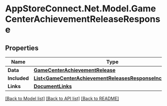 # AppStoreConnect.Net.Model.GameCenterAchievementReleaseResponse

## Properties

Name | Type | Description | Notes
------------ | ------------- | ------------- | -------------
**Data** | [**GameCenterAchievementRelease**](GameCenterAchievementRelease.md) |  | 
**Included** | [**List&lt;GameCenterAchievementReleasesResponseIncludedInner&gt;**](GameCenterAchievementReleasesResponseIncludedInner.md) |  | [optional] 
**Links** | [**DocumentLinks**](DocumentLinks.md) |  | 

[[Back to Model list]](../README.md#documentation-for-models) [[Back to API list]](../README.md#documentation-for-api-endpoints) [[Back to README]](../README.md)

